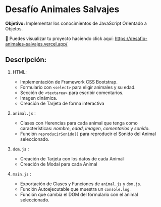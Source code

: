 # Desafío Animales Salvajes

**Objetivo:** Implementar los conocimientos de JavaScript Orientado a Objetos.

📍 Puedes visualizar tu proyecto haciendo click aquí: https://desafio-animales-salvajes.vercel.app/


## Descripción:

1. HTML:

   - Implementación de Framework CSS Bootstrap.
   - Formulario con `<select>` para eligir animales y su edad.
   - Sección de `<textarea>` para escribir comentarios.
   - Imagen dinámica.
   - Creación de Tarjeta de forma interactiva

2. `animal.js` :

   - Clases con Herencias para cada animal que tenga como características: *nombre*, *edad*, *imagen*, *comentarios* y *sonido*.
   - Función `reproducirSonido()` para reproducir el Sonido del Animal seleccionado.

3. `dom.js` :

   - Creación de Tarjeta con los datos de cada Animal
   - Creación de Modal para cada Animal

4. `main.js` :

   - Exportación de Clases y Funciones de `animal.js` y `dom.js`.
   - Función Autoejecutable que muestra un `console.log`.
   - Función que cambia el DOM del formulario con el animal seleccionado.
